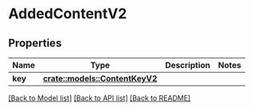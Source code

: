 # AddedContentV2

## Properties

Name | Type | Description | Notes
------------ | ------------- | ------------- | -------------
**key** | [**crate::models::ContentKeyV2**](ContentKey_V2.md) |  | 

[[Back to Model list]](../README.md#documentation-for-models) [[Back to API list]](../README.md#documentation-for-api-endpoints) [[Back to README]](../README.md)


